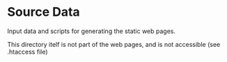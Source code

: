 # Source Data

Input data and scripts for generating the static web pages.

This directory itelf is not part of the web pages, and is not accessible (see .htaccess file)
